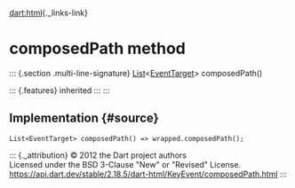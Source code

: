 [dart:html](../../dart-html/dart-html-library){._links-link}

composedPath method
===================

::: {.section .multi-line-signature}
[List](../../dart-core/list-class)\<[EventTarget](../eventtarget-class)\>
composedPath()

::: {.features}
inherited
:::
:::

Implementation {#source}
--------------

``` {.language-dart data-language="dart"}
List<EventTarget> composedPath() => wrapped.composedPath();
```

::: {._attribution}
© 2012 the Dart project authors\
Licensed under the BSD 3-Clause \"New\" or \"Revised\" License.\
<https://api.dart.dev/stable/2.18.5/dart-html/KeyEvent/composedPath.html>
:::
